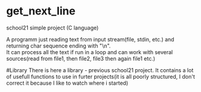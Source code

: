 # get_next_line
school21 simple project (C language)
 
A programm just reading text from input stream(file, stdin, etc.) and returning char sequence ending with "\n".  
It can process all the text if run in a loop and can work with several sources(read from file1, then file2, file3 then again file1 etc.)  

#Library
There is here a library - previous school21 project. It contains a lot of usefull functions to use in furter projects(it is all poorly structured, I don't correct it because I like to watch where i started)
